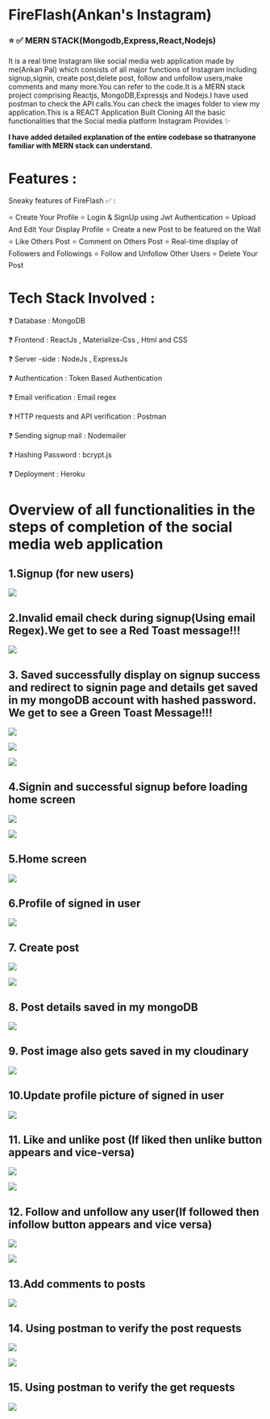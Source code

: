 # FireFlash(Ankan's Instagram) 
### ⭐ ✅ MERN STACK(Mongodb,Express,React,Nodejs)

 It is a real time Instagram like social media web application made by me(Ankan Pal) which consists of all major functions of Instagram including signup,signin, create post,delete post, follow and unfollow users,make comments and many more.You can refer to the code.It is a MERN stack project comprising Reactjs, MongoDB,Expressjs and Nodejs.I have used postman to check the API calls.You can check the images folder to view my application.This is a REACT Application Built Cloning All the basic functionalities that the Social media platform Instagram Provides ✨

<b>I have added detailed explanation of the entire codebase so thatranyone familiar with MERN stack can understand.</b>

# Features :
Sneaky features of FireFlash ✅ :

⭐ Create Your Profile ⭐ Login & SignUp using Jwt Authentication ⭐ Upload And Edit Your Display Profile ⭐ Create a new Post to be featured on the Wall ⭐ Like Others Post ⭐ Comment on Others Post ⭐ Real-time display of Followers and Followings ⭐ Follow and Unfollow Other Users ⭐ Delete Your Post

# Tech Stack Involved :
❓ Database : MongoDB

❓ Frontend : ReactJs , Materialize-Css , Html and CSS

❓ Server -side : NodeJs , ExpressJs

❓ Authentication : Token Based Authentication

❓ Email verification : Email regex

❓ HTTP requests and API verification : Postman

❓ Sending signup mail : Nodemailer

❓ Hashing Password : bcrypt.js

❓ Deployment : Heroku

 

# Overview of all functionalities in the steps of completion of the social media web application
## 1.Signup (for new users)


![](images/signup.png)


## 2.Invalid email check during signup(Using email Regex).We get to see a Red Toast message!!!



![](images/signup2mainpng.png)


## 3. Saved successfully display on signup success and redirect to signin page and details get saved in my mongoDB account with hashed password. We get to see a Green Toast Message!!!


![](images/valid.png)


![](images/save.png)

![](images/mongo1.png)

## 4.Signin and successful signup before loading home screen

![](images/signin.png)

![](images/successful.png)

## 5.Home screen 


![](images/post1.png)


## 6.Profile of signed in user

![](images/profile2.png)

## 7. Create post

![](images/savepost.png)

![](images/successful%20post.png)


## 8. Post details saved in my mongoDB

  ![](images/mongo2.png)
  
## 9. Post image also gets saved in my cloudinary

  ![](images/cloudinary1.png)
  
 ## 10.Update profile picture of signed in user
 
 
  ![](images/profilepic.png)
  
  
  
## 11. Like and unlike post (If liked then unlike button appears and vice-versa) 
  
  
  ![](images/like.png)
  
  
  ![](images/unlike.png)
  
  
  
  
  ## 12. Follow and unfollow any user(If followed then infollow button appears and vice versa)
  
   ![](images/follow.png)
  
  
   ![](images/Unfollow.png)
  
  
  
  ## 13.Add comments to posts
  
  
   
  ![](images/commentpost.png)
  
  
 ## 14. Using postman to verify the post requests 
 
 
 ![](images/postman1.png)
 
 
 
 ![](images/postman2.png)
 
 
 
 ## 15. Using postman to verify the get requests 
 
 
 
 ![](images/postman3.png)
 
 
 
 
  
